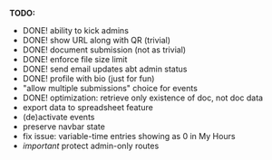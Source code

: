 
**TODO:**
- DONE! ability to kick admins
- DONE! show URL along with QR (trivial)
- DONE! document submission (not as trivial)
- DONE! enforce file size limit
- DONE! send email updates abt admin status
- DONE! profile with bio (just for fun)
- "allow multiple submissions" choice for events
- DONE! optimization: retrieve only existence of doc, not doc data
- export data to spreadsheet feature
- (de)activate events
- preserve navbar state
- fix issue: variable-time entries showing as 0 in My Hours
- *important* protect admin-only routes
